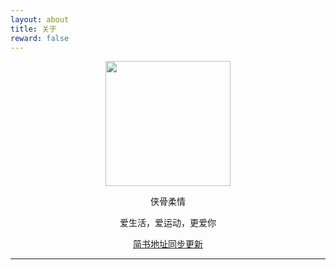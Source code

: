 ```yaml
---
layout: about
title: 关于
reward: false
---
```


<center><img src="https://github.com/OneSentry/onesentry.github.io/assets/img/avatar.webp" width="200" height="200"/></center>

<center><p style="font-size='16px' font-style='bold'">侠骨柔情</p></center>
<center><p style="font-size='16px' font-style='bold'">爱生活，爱运动，更爱你</p></center>
<center><a href="">简书地址同步更新</a></center>

---

